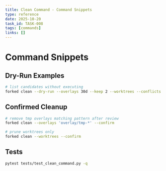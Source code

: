 ```yaml
---
title: Clean Command - Command Snippets
type: reference
date: 2025-10-20
task_id: TASK-008
tags: [commands]
links: []
---
```


# Command Snippets

## Dry-Run Examples
```bash
# list candidates without executing
forked clean --dry-run --overlays 30d --keep 2 --worktrees --conflicts
```

## Confirmed Cleanup
```bash
# remove tmp overlays matching pattern after review
forked clean --overlays 'overlay/tmp-*' --confirm

# prune worktrees only
forked clean --worktrees --confirm
```

## Tests
```bash
pytest tests/test_clean_command.py -q
```
